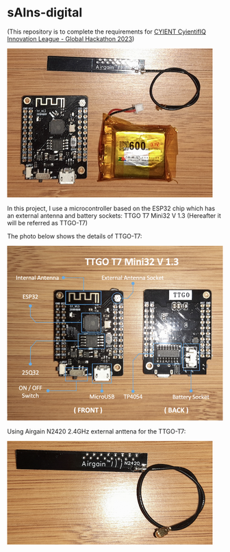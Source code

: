 # sAIns-digital

(This repository is to complete the requirements for [CYIENT CyientifIQ Innovation League - Global Hackathon 2023](https://cyient.hackerearth.com/))

![ESP32 + External + Antenna + Battery](https://github.com/danito-net/sAIns-digital/blob/main/esp32/images/esp32-antenna-battery.png)


In this project, I use a microcontroller based on the ESP32 chip which has an external antenna and battery sockets: TTGO T7 Mini32 V 1.3 (Hereafter it will be referred as TTGO-T7)


The photo below shows the details of TTGO-T7:

![TTGO T7 Mini32](https://github.com/danito-net/sAIns-digital/blob/main/esp32/images/TTGO-T7-Mini32-V13.png)


Using Airgain N2420 2.4GHz external anttena for the TTGO-T7:

![External Antenna 2.4 GHz](https://github.com/danito-net/sAIns-digital/blob/main/esp32/images/external-antenna.png)
